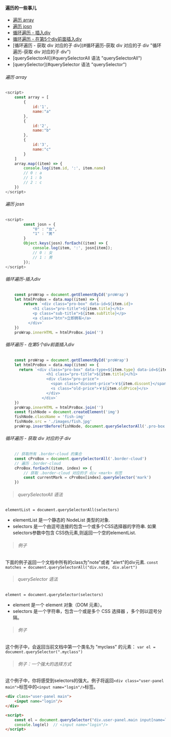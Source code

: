 #### 遍历的一些事儿
- [遍历 array](#遍历array "遍历array")
- [遍历 josn](#遍历josn "遍历josn")
- [循环遍历 - 插入div](#循环遍历-插入div "循环遍历-插入div")
- [循环遍历 - 在第5个div前面插入div](#循环遍历-在第5个div前面插入div "循环遍历-在第5个div前面插入div")
- [循环遍历 - 获取 div 对应的子 div](#循环遍历-获取 div 对应的子 div "循环遍历-获取 div 对应的子 div")
- [querySelectorAll](#querySelectorAll 语法 "querySelectorAll")
- [querySelector](#querySelector 语法 "querySelector")

###### 遍历 array
```javascript
<script>
	const array = [
		{
			id:'1',
			name:"a"
		},
		{
			id:'2',
			name:"b"
		},
		{
			id:'3',
			name:"c"
		}
	]
	array.map((item) => {
		console.log(item.id, ':', item.name)
		// 0 : a
		// 1 : b
		// 2 : c
	})
</script>
```
###### 遍历 josn
```javascript
<script>
		const josn = {
			"0" : "女",
			"1" : "男"
		}
		Object.keys(josn).forEach((item) => {
			console.log(item, ':', josn[item]);
			// 0 : 女
			// 1 : 男
		});
</script>
```

###### 循环遍历-插入div
```javascript
	const proWrap = document.getElementById('proWrap')
	let htmlProBox = data.map((item) => {
		return `<div class="pro-box" data-id=${item.id}>
			<h1 class="pro-title">${item.title}</h1>
			<p class="sub-title">${item.subTitle}</p>
			<a class="btn">立即拥有</a>
		  </div>`
	})
	proWrap.innerHTML = htmlProBox.join('')
```

###### 循环遍历 - 在第5个div前面插入div
```javascript
	const proWrap = document.getElementById('proWrap')
	let htmlProBox = data.map((item) => {
	  return `<div class="pro-box" data-type=${item.type} data-id=${item.id}>
				  <h1 class="pro-title">${item.title}</h1>
				  <div class="pro-price">
					<span class="discont-price">￥${item.discont}</span>
					<s class="old-price">￥${item.oldPrice}</s>
				  </div>
				</div>`
	})
	proWrap.innerHTML = htmlProBox.join('')
	const fishNode = document.createElement('img')
	fishNode.className = 'fish-img'
	fishNode.src = './images/fish.jpg'
	proWrap.insertBefore(fishNode, document.querySelectorAll('.pro-box')[4])
```

###### 循环遍历 - 获取 div 对应的子 div
```javascript
	// 获取所有 .border-cloud 的集合
	const cProBox = document.querySelectorAll('.border-cloud')
	// 遍历 .border-cloud
	cProBox.forEach((item, index) => {
		// 获取 .border-cloud 对应的子 div <mark> 标签
		const currentMark = cProBox[index].querySelector('mark')
	})
```

> ###### querySelectorAll 语法

 `elementList = document.querySelectorAll(selectors)`

- elementList 是一个静态的 NodeList 类型的对象.
- selectors 是一个由逗号连接的包含一个或多个CSS选择器的字符串.
如果 selectors参数中包含 CSS伪元素,则返回一个空的elementList.

> ###### 例子

下面的例子返回一个文档中所有的class为"note"或者 "alert"的div元素.
`const matches = document.querySelectorAll("div.note, div.alert")`

> ###### querySelector 语法

 `element = document.querySelector(selectors)`
- element 是一个 element 对象（DOM 元素）。
- selectors 是一个字符串，包含一个或是多个 CSS 选择器 ，多个则以逗号分隔。

> ###### 例子

这个例子中，会返回当前文档中第一个类名为 "myclass" 的元素：
 `var el = document.querySelector(".myclass")`
> ###### 例子：一个强大的选择方式

这个例子中，你将感受到selectors的强大。例子将返回`<div class="user-panel main">`标签中的`<input name="login"/>`标签。

```html
<div class="user-panel main">
    <input name="login"/>
</div>

<script>
    const el = document.querySelector("div.user-panel.main input[name=login]");
	console.log(el)  // <input name="login"/>
</script>
```
